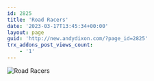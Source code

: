 ```yaml
---
id: 2825
title: 'Road Racers'
date: '2023-03-17T13:45:34+00:00'
layout: page
guid: 'http://new.andydixon.com/?page_id=2825'
trx_addons_post_views_count:
    - '1'
---
```


![Road Racers](https://i0.wp.com/assets.g8x2.ldn.idrivee2-23.com/posters/Road%20Racers%2001.jpg?w=1200&ssl=1 "Road Racers")